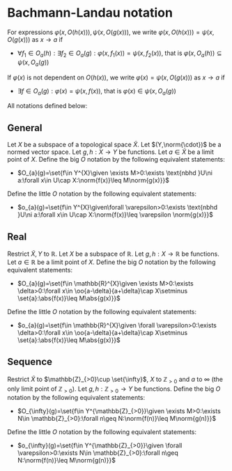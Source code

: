 # Bachmann-Landau notation
For expressions $\varphi(x,O(h(x))),\psi(x,O(g(x)))$, we write $\varphi(x,O(h(x)))=\psi(x,O(g(x)))$ as $x\to a$ if 
- $\forall f_{1}\in O_{a}(h):\exists f_{2}\in O_{a}(g):\varphi(x,f_{1}(x))=\psi(x,f_{2}(x))$, that is $\varphi(x,O_{a}(h))\subseteq\psi(x,O_{a}(g))$

If $\varphi(x)$ is not dependent on $O(h(x))$, we write $\varphi(x)=\psi(x,O(g(x)))$ as $x\to a$ if 
- $\exists f\in O_{a}(g):\varphi(x)=\psi(x,f(x))$, that is $\varphi(x)\in \psi(x,O_{a}(g))$

All notations defined below:
## General
Let $X$ be a subspace of a topological space $\tilde{X}$.
Let $(Y,\norm{\cdot})$ be a normed vector space.
Let $g,h:X\to Y$ be functions.
Let $a\in \tilde{X}$ be a limit point of $X$.
Define the big $O$ notation by the following equivalent statements:
- $O_{a}(g)=\set{f\in Y^{X}\given \exists M>0:\exists \text{nbhd }U\ni a:\forall x\in U\cap X:\norm{f(x)}\leq M\norm{g(x)}}$

Define the little $O$ notation by the following equivalent statements:
- $o_{a}(g)=\set{f\in Y^{X}\given\forall \varepsilon>0:\exists \text{nbhd }U\ni a:\forall x\in U\cap X:\norm{f(x)}\leq \varepsilon \norm{g(x)}}$

## Real
Restrict $\tilde{X},Y$ to $\mathbb{R}$.
Let $X$ be a subspace of $\mathbb{R}$.
Let $g,h:X\to \mathbb{R}$ be functions.
Let $a\in \mathbb{R}$ be a limit point of $X$.
Define the big $O$ notation by the following equivalent statements:
- $O_{a}(g)=\set{f\in \mathbb{R}^{X}\given \exists M>0:\exists \delta>0:\forall x\in \oo{a-\delta}{a+\delta}\cap X\setminus \set{a}:\abs{f(x)}\leq M\abs{g(x)}}$

Define the little $O$ notation by the following equivalent statements:
- $o_{a}(g)=\set{f\in \mathbb{R}^{X}\given \forall \varepsilon>0:\exists \delta>0:\forall x\in \oo{a-\delta}{a+\delta}\cap X\setminus \set{a}:\abs{f(x)}\leq M\abs{g(x)}}$

## Sequence
Restrict $\tilde{X}$ to $\mathbb{Z}_{>0}\cup \set{\infty}$, $X$ to $\mathbb{Z}_{>0}$ and $a$ to $\infty$ (the only limit point of $\mathbb{Z}_{>0}$).
Let $g,h:\mathbb{Z}_{>0}\to Y$ be functions.
Define the big $O$ notation by the following equivalent statements:
- $O_{\infty}(g)=\set{f\in Y^{\mathbb{Z}_{>0}}\given \exists M>0:\exists N\in \mathbb{Z}_{>0}:\forall n\geq N:\norm{f(n)}\leq M\norm{g(n)}}$

Define the little $O$ notation by the following equivalent statements:
- $o_{\infty}(g)=\set{f\in Y^{\mathbb{Z}_{>0}}\given \forall \varepsilon>0:\exists N\in \mathbb{Z}_{>0}:\forall n\geq N:\norm{f(n)}\leq M\norm{g(n)}}$

